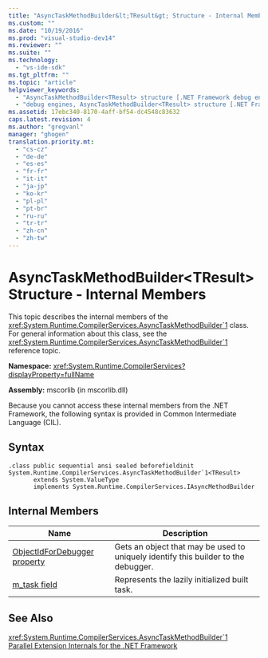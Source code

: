 ```yaml
---
title: "AsyncTaskMethodBuilder&lt;TResult&gt; Structure - Internal Members"
ms.custom: ""
ms.date: "10/19/2016"
ms.prod: "visual-studio-dev14"
ms.reviewer: ""
ms.suite: ""
ms.technology: 
  - "vs-ide-sdk"
ms.tgt_pltfrm: ""
ms.topic: "article"
helpviewer_keywords: 
  - "AsyncTaskMethodBuilder<TResult> structure [.NET Framework debug engines]"
  - "debug engines, AsyncTaskMethodBuilder<TResult> structure [.NET Framework]"
ms.assetid: 17ebc340-8170-4aff-bf54-dc4548c83632
caps.latest.revision: 4
ms.author: "gregvanl"
manager: "ghogen"
translation.priority.mt: 
  - "cs-cz"
  - "de-de"
  - "es-es"
  - "fr-fr"
  - "it-it"
  - "ja-jp"
  - "ko-kr"
  - "pl-pl"
  - "pt-br"
  - "ru-ru"
  - "tr-tr"
  - "zh-cn"
  - "zh-tw"
---
```

# AsyncTaskMethodBuilder&lt;TResult&gt; Structure - Internal Members
This topic describes the internal members of the <xref:System.Runtime.CompilerServices.AsyncTaskMethodBuilder`1> class. For general information about this class, see the <xref:System.Runtime.CompilerServices.AsyncTaskMethodBuilder`1> reference topic.  
  
 **Namespace:** <xref:System.Runtime.CompilerServices?displayProperty=fullName>  
  
 **Assembly:** mscorlib (in mscorlib.dll)  
  
 Because you cannot access these internal members from the .NET Framework, the following syntax is provided in Common Intermediate Language (CIL).  
  
## Syntax  
  
```  
.class public sequential ansi sealed beforefieldinit System.Runtime.CompilerServices.AsyncTaskMethodBuilder`1<TResult>  
       extends System.ValueType  
       implements System.Runtime.CompilerServices.IAsyncMethodBuilder  
```  
  
## Internal Members  
  
|Name|Description|  
|----------|-----------------|  
|[ObjectIdForDebugger property](../../extensibility/debugger/asynctaskmethodbuilder-tresult-.objectidfordebugger-property.md)|Gets an object that may be used to uniquely identify this builder to the debugger.|  
|[m_task field](../../extensibility/debugger/asynctaskmethodbuilder-tresult-.m_task-field.md)|Represents the lazily initialized built task.|  
  
## See Also  
 <xref:System.Runtime.CompilerServices.AsyncTaskMethodBuilder`1>   
 [Parallel Extension Internals for the .NET Framework](../../extensibility/debugger/parallel-extension-internals-for-the-.net-framework.md)